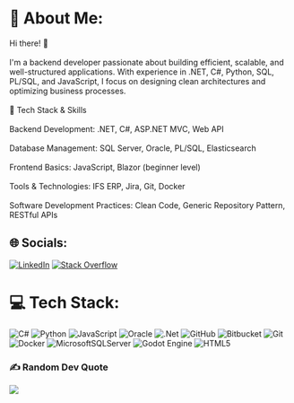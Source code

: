 # 💫 About Me:
Hi there! 👋<br><br>I'm a backend developer passionate about building efficient, scalable, and well-structured applications. With experience in .NET, C#, Python, SQL, PL/SQL, and JavaScript, I focus on designing clean architectures and optimizing business processes.<br><br>🔧 Tech Stack & Skills<br><br>Backend Development: .NET, C#, ASP.NET MVC, Web API<br><br>Database Management: SQL Server, Oracle, PL/SQL, Elasticsearch<br><br>Frontend Basics: JavaScript, Blazor (beginner level)<br><br>Tools & Technologies: IFS ERP, Jira, Git, Docker<br><br>Software Development Practices: Clean Code, Generic Repository Pattern, RESTful APIs

## 🌐 Socials:
[![LinkedIn](https://img.shields.io/badge/LinkedIn-%230077B5.svg?logo=linkedin&logoColor=white)](https://linkedin.com/in/sedatbaturaydin) [![Stack Overflow](https://img.shields.io/badge/-Stackoverflow-FE7A16?logo=stack-overflow&logoColor=white)](https://stackoverflow.com/users/19065031) 

# 💻 Tech Stack:
![C#](https://img.shields.io/badge/c%23-%23239120.svg?style=plastic&logo=csharp&logoColor=white) ![Python](https://img.shields.io/badge/python-3670A0?style=plastic&logo=python&logoColor=ffdd54) ![JavaScript](https://img.shields.io/badge/javascript-%23323330.svg?style=plastic&logo=javascript&logoColor=%23F7DF1E) ![Oracle](https://img.shields.io/badge/Oracle-F80000?style=plastic&logo=oracle&logoColor=white) ![.Net](https://img.shields.io/badge/.NET-5C2D91?style=plastic&logo=.net&logoColor=white) ![GitHub](https://img.shields.io/badge/github-%23121011.svg?style=plastic&logo=github&logoColor=white) ![Bitbucket](https://img.shields.io/badge/bitbucket-%230047B3.svg?style=plastic&logo=bitbucket&logoColor=white) ![Git](https://img.shields.io/badge/git-%23F05033.svg?style=plastic&logo=git&logoColor=white) ![Docker](https://img.shields.io/badge/docker-%230db7ed.svg?style=plastic&logo=docker&logoColor=white) ![MicrosoftSQLServer](https://img.shields.io/badge/Microsoft%20SQL%20Server-CC2927?style=plastic&logo=microsoft%20sql%20server&logoColor=white) ![Godot Engine](https://img.shields.io/badge/GODOT-%23FFFFFF.svg?style=plastic&logo=godot-engine) ![HTML5](https://img.shields.io/badge/html5-%23E34F26.svg?style=plastic&logo=html5&logoColor=white)

### ✍️ Random Dev Quote
![](https://quotes-github-readme.vercel.app/api?type=horizontal&theme=radical)
